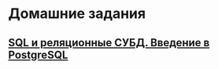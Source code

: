 # Домашние задания

## [SQL и реляционные СУБД. Введение в PostgreSQL](https://github.com/drv77/pg_learning/blob/main/section02/README.md)
